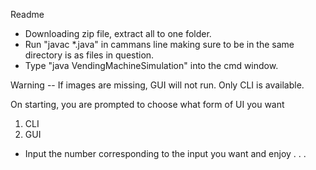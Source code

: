 Readme
-   Downloading zip file, extract all to one folder.
-   Run "javac *.java" in cammans line making sure to be in
    the same directory is as files in question.
-   Type "java VendingMachineSimulation" into the cmd window.

Warning --
    If images are missing, GUI will not run.
    Only CLI is available.
    
On starting, you are prompted to choose what form of UI you want
1) CLI
2) GUI
- Input the number corresponding to the input you want and enjoy . . .

